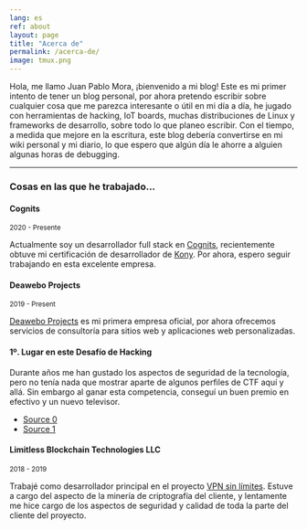 ```yaml
---
lang: es
ref: about
layout: page
title: "Acerca de"
permalink: /acerca-de/
image: tmux.png
---
```


Hola, me llamo Juan Pablo Mora, ¡bienvenido a mi blog! Este es mi primer intento de tener un blog personal, por ahora pretendo escribir sobre cualquier cosa que me parezca interesante o útil en mi día a día, he jugado con herramientas de hacking, IoT boards, muchas distribuciones de Linux y frameworks de desarrollo, sobre todo lo que planeo escribir. Con el tiempo, a medida que mejore en la escritura, este blog debería convertirse en mi wiki personal y mi diario, lo que espero que algún día le ahorre a alguien algunas horas de debugging.


***

### Cosas en las que he trabajado...

#### Cognits

<small>2020 - Presente</small>

Actualmente soy un desarrollador full stack en [Cognits](https://www.cognits.co), recientemente obtuve mi certificación de desarrollador de [Kony](https://www.kony.com). Por ahora, espero seguir trabajando en esta excelente empresa.

#### Deawebo Projects
<small>2019 - Present</small>

[Deawebo Projects](https://deaweboprojects.com) es mi primera empresa oficial, por ahora ofrecemos servicios de consultoría para sitios web y aplicaciones web personalizadas.

#### 1º. Lugar en este Desafío de Hacking

Durante años me han gustado los aspectos de seguridad de la tecnología, pero no tenía nada que mostrar aparte de algunos perfiles de CTF aquí y allá. Sin embargo al ganar esta competencia, conseguí un buen premio en efectivo y un nuevo televisor.

* [Source 0](https://revistaitnow.com/conozca-al-ganador-del-hacking-challenge-guatemala-2018/)
* [Source 1](https://www.hackingchallenge.net/index.php/noticias/156-hacking-challenge-2018-guatemala-todo-un-exito)

#### Limitless Blockchain Technologies LLC
<small>2018 - 2019</small>

Trabajé como desarrollador principal en el proyecto [VPN sin límites](https://limitlessvpn.com). Estuve a cargo del aspecto de la minería de criptografía del cliente, y lentamente me hice cargo de los aspectos de seguridad y calidad de toda la parte del cliente del proyecto. 